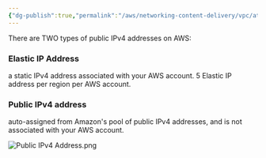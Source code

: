 ```yaml
---
{"dg-publish":true,"permalink":"/aws/networking-content-delivery/vpc/atomic-elements/public-ipv4-address/","title":"Public IPv4 Address"}
---
```


There are TWO types of public IPv4 addresses on AWS:
### Elastic IP Address
a static IPv4 address associated with your AWS account.
5 Elastic IP address per region per AWS account.


### Public IPv4 address
auto-assigned from Amazon's pool of public IPv4 addresses, and is not associated with your AWS account. 


![Public IPv4 Address.png](/img/user/AWS/Networking-Content-Delivery/VPC/png/Atomic-Elements/Public%20IPv4%20Address.png)